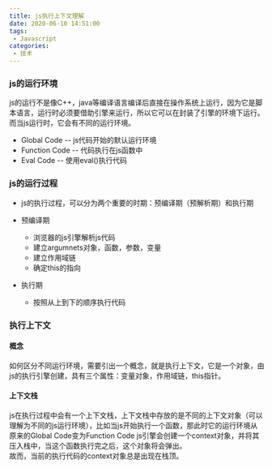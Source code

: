 ```yaml
---
title: js执行上下文理解
date: 2020-06-10 14:51:00
tags:
 - Javascript
categories: 
 - 技术
---
```


### js的运行环境

js的运行不是像C++，java等编译语言编译后直接在操作系统上运行，因为它是脚本语言，运行时必须要借助引擎来运行，所以它可以在封装了引擎的环境下运行。而当js运行时，它会有不同的运行环境。
+ Global Code -- js代码开始的默认运行环境
+ Function Code -- 代码执行在js函数中
+ Eval Code -- 使用eval()执行代码

### js的运行过程

+ js的执行过程，可以分为两个重要的时期：预编译期（预解析期）和执行期

+ 预编译期
  - 浏览器的js引擎解析js代码
  - 建立argumnets对象，函数，参数，变量
  - 建立作用域链
  - 确定this的指向
  
+ 执行期
  - 按照从上到下的顺序执行代码
  
### 执行上下文

#### 概念

如何区分不同运行环境，需要引出一个概念，就是执行上下文，它是一个对象，由js的执行引擎创建，具有三个属性：变量对象，作用域链，this指针。

#### 上下文栈
js在执行过程中会有一个上下文栈，上下文栈中存放的是不同的上下文对象（可以理解为不同的js运行环境），比如当js开始执行一个函数，那此时它的运行环境从原来的Global Code变为Function Code
js引擎会创建一个context对象，并将其压入栈中，当这个函数执行完之后，这个对象将会弹出。   
故而，当前的执行代码的context对象总是出现在栈顶。
